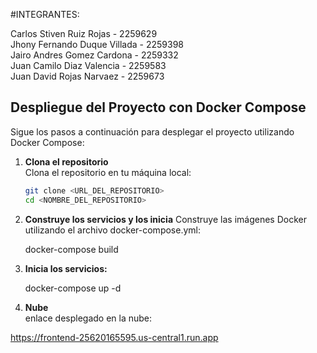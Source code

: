 #INTEGRANTES:  
  
Carlos Stiven Ruiz Rojas - 2259629  
Jhony Fernando Duque Villada - 2259398  
Jairo Andres Gomez Cardona - 2259332  
Juan Camilo Diaz Valencia - 2259583  
Juan David Rojas Narvaez - 2259673  

## Despliegue del Proyecto con Docker Compose  
  
Sigue los pasos a continuación para desplegar el proyecto utilizando Docker Compose:  

1. **Clona el repositorio**  
   Clona el repositorio en tu máquina local:  
   ```bash
   git clone <URL_DEL_REPOSITORIO>
   cd <NOMBRE_DEL_REPOSITORIO>

2. **Construye los servicios y los inicia** 
Construye las imágenes Docker utilizando el archivo docker-compose.yml:  
  
   docker-compose build  
    
3. **Inicia los servicios:** 
  
   docker-compose up -d  
  
4. **Nube**  
enlace desplegado en la nube:  
  
https://frontend-25620165595.us-central1.run.app
